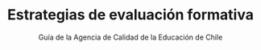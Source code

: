 ---
title: Estrategias de evaluación formativa
url: "recursos-fisica-quimica/formacion-profesorado/master/aprendizaje/estrategias-evaluacion-formativa/"
subtitle: Guía de la Agencia de Calidad de la Educación de Chile
summary: "**Guía** de la **Agencia de Calidad de la Educación de Chile**."
tags:
- evaluación
categories:
weight: 70

image:
  preview_only: true

build:
  render: never

links:
- icon_pack: fas
  icon:
  name: 📜 Infografía Alex Quigley
  url: estrategias-evaluacion-formativa-infografia.pdf

# Optional external URL for project (replaces project detail page).
external_link: "https://fisiquimicamente.com/recursos-fisica-quimica/formacion-profesorado/master/aprendizaje/estrategias-evaluacion-formativa/estrategias-evaluacion-formativa-chile.pdf"
---
